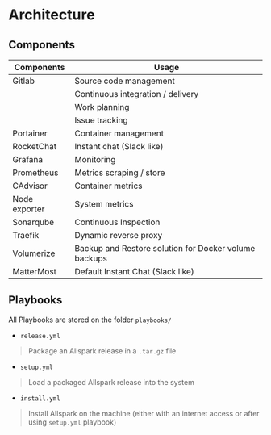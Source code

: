 # Architecture


## Components

| Components    | Usage                                                  |
| ------------- | ------------------------------------------------------ |
| Gitlab        | Source code management                                 |
|               | Continuous integration / delivery                      |
|               | Work planning                                          |
|               | Issue tracking                                         |
| Portainer     | Container management                                   |
| RocketChat    | Instant chat (Slack like)                              |
| Grafana       | Monitoring                                             |
| Prometheus    | Metrics scraping / store                               |
| CAdvisor      | Container metrics                                      |
| Node exporter | System metrics                                         |
| Sonarqube     | Continuous Inspection                                  |
| Traefik       | Dynamic reverse proxy                                  |
| Volumerize    | Backup and Restore solution for Docker volume backups  |
| MatterMost    | Default Instant Chat (Slack like)                      |

## Playbooks

All Playbooks are stored on the folder `playbooks/`

- `release.yml`

> Package an Allspark release in a `.tar.gz` file

- `setup.yml`

> Load a packaged Allspark release into the system

- `install.yml`

> Install Allspark on the machine (either with an internet access or after using `setup.yml` playbook)
